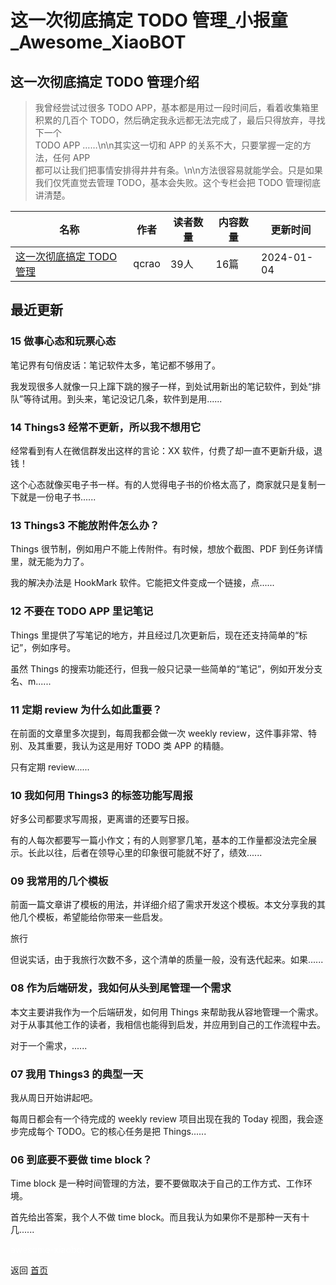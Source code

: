 # 这一次彻底搞定 TODO 管理_小报童_Awesome_XiaoBOT

## 这一次彻底搞定 TODO 管理介绍
> 我曾经尝试过很多 TODO APP，基本都是用过一段时间后，看着收集箱里积累的几百个 TODO，然后确定我永远都无法完成了，最后只得放弃，寻找下一个  
TODO APP ……\n\n其实这一切和 APP 的关系不大，只要掌握一定的方法，任何 APP  
都可以让我们把事情安排得井井有条。\n\n方法很容易就能学会。只是如果我们仅凭直觉去管理 TODO，基本会失败。这个专栏会把 TODO 管理彻底讲清楚。  
  


|名称|作者|读者数量|内容数量|更新时间|
|---|---|---|---|---|
|[这一次彻底搞定 TODO 管理](https://xiaobot.net/p/MasteringTODOs?refer=0b133df9-27dc-423b-8101-639049001c13)|qcrao|39人|16篇|2024-01-04|

## 最近更新
### 15 做事心态和玩票心态

笔记界有句俏皮话：笔记软件太多，笔记都不够用了。

我发现很多人就像一只上蹿下跳的猴子一样，到处试用新出的笔记软件，到处“排队”等待试用。到头来，笔记没记几条，软件到是用......

### 14 Things3 经常不更新，所以我不想用它

经常看到有人在微信群发出这样的言论：XX 软件，付费了却一直不更新升级，退钱！

这个心态就像买电子书一样。有的人觉得电子书的价格太高了，商家就只是复制一下就是一份电子书......

### 13 Things3 不能放附件怎么办？

Things 很节制，例如用户不能上传附件。有时候，想放个截图、PDF 到任务详情里，就无能为力了。

我的解决办法是 HookMark 软件。它能把文件变成一个链接，点......

### 12 不要在 TODO APP 里记笔记

Things 里提供了写笔记的地方，并且经过几次更新后，现在还支持简单的“标记”，例如序号。

虽然 Things 的搜索功能还行，但我一般只记录一些简单的“笔记”，例如开发分支名、m......

### 11 定期 review 为什么如此重要？

在前面的文章里多次提到，每周我都会做一次 weekly review，这件事非常、特别、及其重要，我认为这是用好 TODO 类 APP 的精髓。

只有定期 review......

### 10 我如何用 Things3 的标签功能写周报

好多公司都要求写周报，更离谱的还要写日报。

有的人每次都要写一篇小作文；有的人则寥寥几笔，基本的工作量都没法完全展示。长此以往，后者在领导心里的印象很可能就不好了，绩效......

### 09 我常用的几个模板

前面一篇文章讲了模板的用法，并详细介绍了需求开发这个模板。本文分享我的其他几个模板，希望能给你带来一些启发。

旅行

但说实话，由于我旅行次数不多，这个清单的质量一般，没有迭代起来。如果......

### 08 作为后端研发，我如何从头到尾管理一个需求

本文主要讲我作为一个后端研发，如何用 Things 来帮助我从容地管理一个需求。对于从事其他工作的读者，我相信也能得到启发，并应用到自己的工作流程中去。

对于一个需求，......

### 07 我用 Things3 的典型一天

我从周日开始讲起吧。

每周日都会有一个待完成的 weekly review 项目出现在我的 Today 视图，我会逐步完成每个 TODO。它的核心任务是把
Things......

### 06 到底要不要做 time block？

Time block 是一种时间管理的方法，要不要做取决于自己的工作方式、工作环境。

首先给出答案，我个人不做 time block。而且我认为如果你不是那种一天有十几......


<a href="https://github.com/Reno9527/awesome-xiaobot" style="color: white; text-decoration: none;">awesome-xiaobot</a>

返回 [首页](../README.md)
